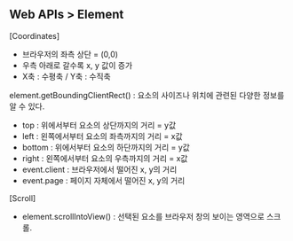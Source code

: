 Web APIs > Element
-

[Coordinates]
- 브라우저의 좌측 상단 = (0,0)
- 우측 아래로 갈수록 x, y 값이 증가
- X축 : 수평축 / Y축 : 수직축

element.getBoundingClientRect() : 요소의 사이즈나 위치에 관련된 다양한 정보를 알 수 있다.
- top : 위에서부터 요소의 상단까지의 거리 = y값
- left : 왼쪽에서부터 요소의 좌측까지의 거리 = x값
- bottom : 위에서부터 요소의 하단까지의 거리 = y값
- right : 왼쪽에서부터 요소의 우측까지의 거리 = x값
- event.client : 브라우저에서 떨어진 x, y의 거리
- event.page : 페이지 자체에서 떨어진 x, y의 거리

[Scroll]
- element.scrollIntoView() : 선택된 요소를 브라우저 창의 보이는 영역으로 스크롤.